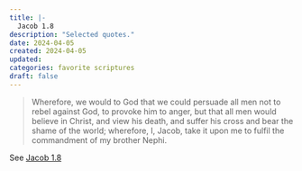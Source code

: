 ```yaml
---
title: |-
  Jacob 1.8
description: "Selected quotes."
date: 2024-04-05
created: 2024-04-05
updated: 
categories: favorite scriptures
draft: false
---
```


> Wherefore, we would to God that we could persuade all men not to rebel against God, to provoke him to anger, but that all men would believe in Christ, and view his death, and suffer his cross and bear the shame of the world; wherefore, I, Jacob, take it upon me to fulfil the commandment of my brother Nephi.

See [Jacob 1.8](https://www.churchofjesuschrist.org/study/scriptures/bofm/jacob/1?id=p8&lang=eng#p8)